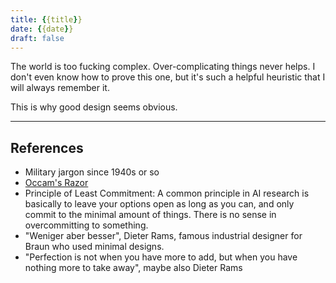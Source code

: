 ```yaml
---
title: {{title}}
date: {{date}}
draft: false
---
```


The world is too fucking complex. Over-complicating things never helps. I don't even know how to prove this one, but it's such a helpful heuristic that I will always remember it.

This is why good design seems obvious.

---
## References
- Military jargon since 1940s or so
- [Occam's Razor](https://en.wikipedia.org/wiki/Occam's_razor)
- Principle of Least Commitment: A common principle in AI research is basically to leave your options open as long as you can, and only commit to the minimal amount of things. There is no sense in overcommitting to something.
- "Weniger aber besser", Dieter Rams, famous industrial designer for Braun who used minimal designs.
- "Perfection is not when you have more to add, but when you have nothing more to take away", maybe also Dieter Rams